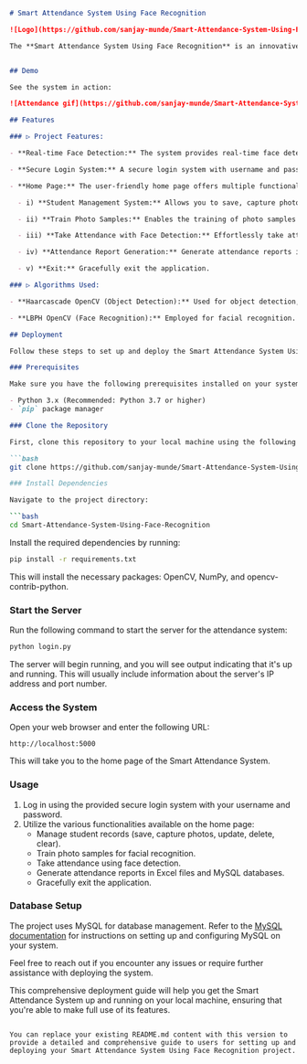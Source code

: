 ```markdown
# Smart Attendance System Using Face Recognition

![Logo](https://github.com/sanjay-munde/Smart-Attendance-System-Using-Face-Recognition/blob/main/Images_GUI/Screenshot%202023-08-20%20112941.png)

The **Smart Attendance System Using Face Recognition** is an innovative project designed to streamline and automate attendance management in various settings, including educational institutions, corporate offices, and events. This system leverages cutting-edge facial recognition technology to accurately identify and record individuals' attendance.


## Demo

See the system in action:

![Attendance gif](https://github.com/sanjay-munde/Smart-Attendance-System-Using-Face-Recognition/blob/main/Images_GUI/Attendance%20gif.gif)

## Features

### ▷ Project Features:

- **Real-time Face Detection:** The system provides real-time face detection capabilities, ensuring accurate identification.

- **Secure Login System:** A secure login system with username and password authentication to protect sensitive data.

- **Home Page:** The user-friendly home page offers multiple functionalities:

  - i) **Student Management System:** Allows you to save, capture photos, update, delete, and clear student records.

  - ii) **Train Photo Samples:** Enables the training of photo samples for facial recognition.

  - iii) **Take Attendance with Face Detection:** Effortlessly take attendance using face detection technology.

  - iv) **Attendance Report Generation:** Generate attendance reports in both Excel files and MySQL databases.

  - v) **Exit:** Gracefully exit the application.

### ▷ Algorithms Used:

- **Haarcascade OpenCV (Object Detection):** Used for object detection, particularly for detecting faces.

- **LBPH OpenCV (Face Recognition):** Employed for facial recognition.

## Deployment

Follow these steps to set up and deploy the Smart Attendance System Using Face Recognition project on your local machine:

### Prerequisites

Make sure you have the following prerequisites installed on your system:

- Python 3.x (Recommended: Python 3.7 or higher)
- `pip` package manager

### Clone the Repository

First, clone this repository to your local machine using the following command:

```bash
git clone https://github.com/sanjay-munde/Smart-Attendance-System-Using-Face-Recognition.git

### Install Dependencies

Navigate to the project directory:

```bash
cd Smart-Attendance-System-Using-Face-Recognition
```

Install the required dependencies by running:

```bash
pip install -r requirements.txt
```

This will install the necessary packages: OpenCV, NumPy, and opencv-contrib-python.

### Start the Server

Run the following command to start the server for the attendance system:

```bash
python login.py
```

The server will begin running, and you will see output indicating that it's up and running. This will usually include information about the server's IP address and port number.

### Access the System

Open your web browser and enter the following URL:

```
http://localhost:5000
```

This will take you to the home page of the Smart Attendance System.

### Usage

1. Log in using the provided secure login system with your username and password.
2. Utilize the various functionalities available on the home page:
   - Manage student records (save, capture photos, update, delete, clear).
   - Train photo samples for facial recognition.
   - Take attendance using face detection.
   - Generate attendance reports in Excel files and MySQL databases.
   - Gracefully exit the application.

### Database Setup

The project uses MySQL for database management. Refer to the [MySQL documentation](https://dev.mysql.com/doc/) for instructions on setting up and configuring MySQL on your system.

Feel free to reach out if you encounter any issues or require further assistance with deploying the system.

This comprehensive deployment guide will help you get the Smart Attendance System up and running on your local machine, ensuring that you're able to make full use of its features.
```

You can replace your existing README.md content with this version to provide a detailed and comprehensive guide to users for setting up and deploying your Smart Attendance System Using Face Recognition project.